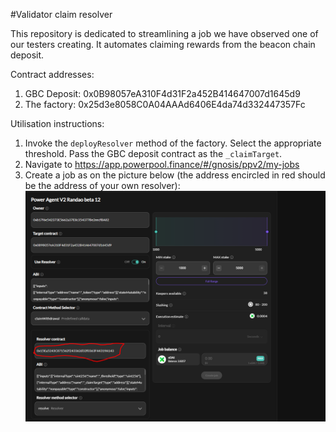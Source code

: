 #Validator claim resolver

This repository is dedicated to streamlining a job we have observed one of our testers creating. It automates claiming rewards from the beacon chain deposit. 

Contract addresses:
1. GBC Deposit: 0x0B98057eA310F4d31F2a452B414647007d1645d9
2. The factory: 0x25d3e8058C0A04AAAd6406E4da74d332447357Fc

Utilisation instructions:
1. Invoke the `deployResolver` method of the factory. Select the appropriate threshold. Pass the GBC deposit contract as the `_claimTarget`. 
2. Navigate to https://app.powerpool.finance/#/gnosis/ppv2/my-jobs
3. Create a job as on the picture below (the address encircled in red should be the address of your own resolver):
![Alt text](image.png)
